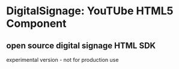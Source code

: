 DigitalSignage: YouTUbe HTML5 Component
===

open source digital signage HTML SDK
---

experimental version - not for production use